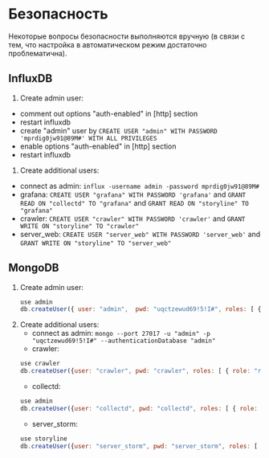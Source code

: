# Безопасность

Некоторые вопросы безопасности выполняются вручную (в связи с тем, что настройка в автоматическом режим достаточно проблематична).

## InfluxDB

1. Create admin user:
  - comment out options "auth-enabled" in [http] section
  - restart influxdb
  - create "admin" user by `CREATE USER "admin" WITH PASSWORD 'mprdig0jw91@89M#' WITH ALL PRIVILEGES`
  - enable options "auth-enabled" in [http] section
  - restart influxdb
1. Create additional users:
  - connect as admin: `influx -username admin -password mprdig0jw91@89M#`
  - grafana: `CREATE USER "grafana" WITH PASSWORD 'grafana'` and `GRANT READ ON "collectd" TO "grafana"` and `GRANT READ ON "storyline" TO "grafana"`
  - crawler: `CREATE USER "crawler" WITH PASSWORD 'crawler'` and `GRANT WRITE ON "storyline" TO "crawler"`
  - server_web: `CREATE USER "server_web" WITH PASSWORD 'server_web'` and `GRANT WRITE ON "storyline" TO "server_web"`


## MongoDB
1. Create admin user:
	```js
	use admin
	db.createUser({ user: "admin", 	pwd: "uqctzewud69!5!I#", roles: [ { role: "userAdminAnyDatabase", db: "admin" } ]})
	```
1. Create additional users:
    - connect as admin: `mongo --port 27017 -u "admin" -p "uqctzewud69!5!I#" --authenticationDatabase "admin"`
    - crawler:
	```js
	use crawler
	db.createUser({user: "crawler", pwd: "crawler", roles: [ { role: "readWrite", db: "crawler" }]})
	```
    - collectd:
	```js
	use admin
	db.createUser({user: "collectd", pwd: "collectd", roles: [ { role: "readAnyDatabase", db: "admin" }, { role: "clusterMonitor", db: "admin" } ]});
	```
	- server_storm:
	```js
	use storyline
	db.createUser({user: "server_storm", pwd: "server_storm", roles: [ { role: "readWrite", db: "crawler" }, { role: "readWrite", db: "storyline" } ]});
	```
